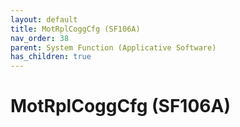 ```yaml
---
layout: default
title: MotRplCoggCfg (SF106A)
nav_order: 38
parent: System Function (Applicative Software)
has_children: true
---
```

# MotRplCoggCfg (SF106A)
